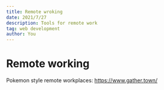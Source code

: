 ```yaml
---
title: Remote wroking
date: 2021/7/27
description: Tools for remote work
tag: web development
author: You
---
```


# Remote working

Pokemon style remote workplaces: https://www.gather.town/
